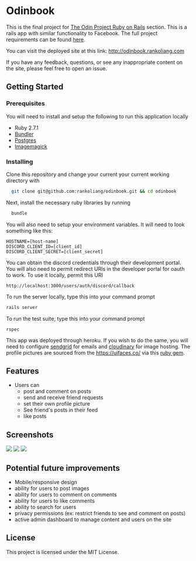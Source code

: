 # Odinbook

This is the final project for
[The Odin Project Ruby on Rails](https://www.theodinproject.com/courses/ruby-on-rails) section.
This is a rails app with similar functionality to Facebook.
The full project requirements can be found
[here](https://www.theodinproject.com/lessons/final-project).

You can visit the deployed site at this link: http://odinbook.rankoliang.com

If you have any feedback, questions, or see any inappropriate content on the site,
please feel free to open an issue.

## Getting Started

### Prerequisites

You will need to install and setup the following to run this application locally
- Ruby 2.7.1
- [Bundler](https://bundler.io/)
- [Postgres](https://www.postgresql.org/)
- [Imagemagick](https://imagemagick.org/index.php)

### Installing
Clone this repository and change your current your current working directory with
```bash
  git clone git@github.com:rankoliang/odinbook.git && cd odinbook
```

Next, install the necessary ruby libraries by running
```bash
  bundle
```

You will also need to setup your environment variables.
It will need to look something like this:
```
HOSTNAME=[host-name]
DISCORD_CLIENT_ID=[client_id]
DISCORD_CLIENT_SECRET=[client_secret]
```
You can obtain the discord credentials through their development portal.
You will also need to permit redirect URIs in the developer portal for oauth to work.
To use it locally, permit this URI
```
http://localhost:3000/users/auth/discord/callback
```

To run the server locally, type this into your command prompt
```bash
rails server
```

To run the test suite, type this into your command prompt
```
rspec
```

This app was deployed through heroku.
If you wish to do the same, you will need to configure
[sendgrid](https://devcenter.heroku.com/articles/sendgrid) for emails and
[cloudinary](https://elements.heroku.com/addons/cloudinary) for image hosting.
The profile pictures are sourced from the https://uifaces.co/
via this [ruby gem](https://github.com/guinslym/Uifaces).

## Features
- Users can
  - post and comment on posts
  - send and receive friend requests
  - set their own profile picture
  - See friend's posts in their feed
  - like posts

## Screenshots
![](screenshots/profile.png)
![](screenshots/find_friends.png)
![](screenshots/friend_requests.png)

## Potential future improvements
- Mobile/responsive design
- ability for users to post images
- ability for users to comment on comments
- ability for users to like comments
- ability to search for users
- privacy permissions (ex: restrict friends to see and comment on posts)
- active admin dashboard to manage content and users on the site

## License
This project is licensed under the MIT License.
